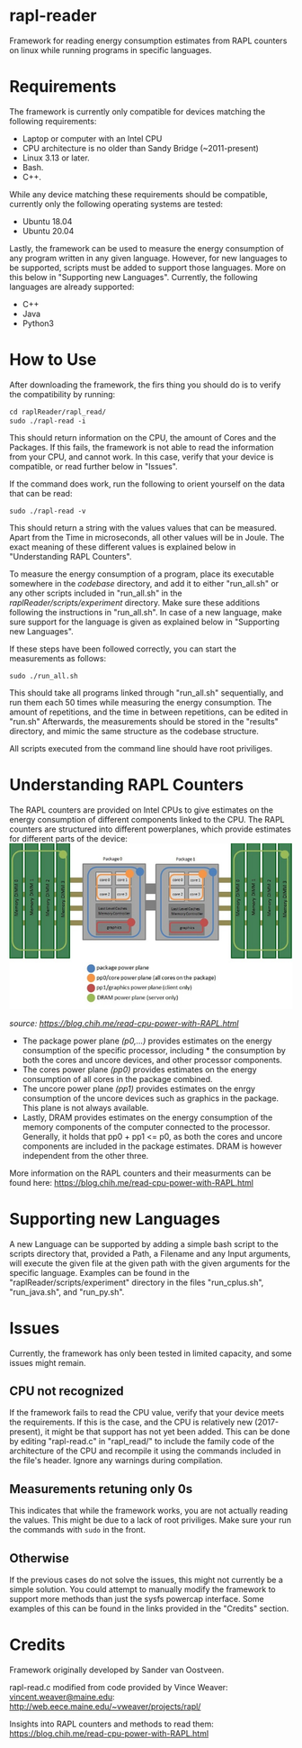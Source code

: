 # rapl-reader
Framework for reading energy consumption estimates from RAPL counters on linux while running programs in specific languages.

# Requirements
The framework is currently only compatible for devices matching the following requirements:
* Laptop or computer with an Intel CPU
* CPU architecture is no older than Sandy Bridge (~2011-present)
* Linux 3.13 or later.
* Bash.
* C++.

While any device matching these requirements should be compatible, currently only the following operating systems are tested:
* Ubuntu 18.04
* Ubuntu 20.04

Lastly, the framework can be used to measure the energy consumption of any program written in any given language. However, for new languages to be supported, scripts must be added to support those languages. More on this below in "Supporting new Languages". Currently, the following languages are already supported:
* C++
* Java
* Python3

# How to Use
After downloading the framework, the firs thing you should do is to verify the compatibility by running:
```
cd raplReader/rapl_read/
sudo ./rapl-read -i
```
This should return information on the CPU, the amount of Cores and the Packages. If this fails, the framework is not able to read the information from your CPU, and cannot work. In this case, verify that your device is compatible, or read further below in "Issues".

If the command does work, run the following to orient yourself on the data that can be read:
```
sudo ./rapl-read -v
```
This should return a string with the values values that can be measured. Apart from the Time in microseconds, all other values will be in Joule. The exact meaning of these different values is explained below in "Understanding RAPL Counters".

To measure the energy consumption of a program, place its executable somewhere in the *codebase* directory, and add it to either "run_all.sh" or any other scripts included in "run_all.sh" in the *raplReader/scripts/experiment* directory. Make sure these additions following the instructions in "run_all.sh". In case of a new language, make sure support for the language is given as explained below in "Supporting new Languages".

If these steps have been followed correctly, you can start the measurements as follows:
```
sudo ./run_all.sh
```
This should take all programs linked through "run_all.sh" sequentially, and run them each 50 times while measuring the energy consumption. The amount of repetitions, and the time in between repetitions, can be edited in "run.sh"
Afterwards, the measurements should be stored in the "results" directory, and mimic the same structure as the codebase structure.

All scripts executed from the command line should have root priviliges.


# Understanding RAPL Counters
The RAPL counters are provided on Intel CPUs to give estimates on the energy consumption of different components linked to the CPU. The RAPL counters are structured into different powerplanes, which provide estimates for different parts of the device:
![Diagram of RAPL structure](power-planes.jpg)

*source: https://blog.chih.me/read-cpu-power-with-RAPL.html*

* The package power plane *(p0,...)* provides estimates on the energy consumption of the specific processor, including * the consumption by both the cores and uncore devices, and other processor components.
* The cores power plane *(pp0)* provides estimates on the energy consumption of all cores in the package combined.
* The uncore power plane *(pp1)* provides estimates on the enrgy consumption of the uncore devices such as graphics in the package. This plane is not always available.
* Lastly, DRAM provides estimates on the energy consumption of the memory components of the computer connected to the processor.
Generally, it holds that pp0 + pp1 <= p0, as both the cores and uncore components are included in the package estimates. DRAM is however independent from the other three.

More information on the RAPL counters and their measurments can be found here: https://blog.chih.me/read-cpu-power-with-RAPL.html

# Supporting new Languages
A new Language can be supported by adding a simple bash script to the scripts directory that, provided a Path, a Filename and any Input arguments, will execute the given file at the given path with the given arguments for the specific language.
Examples can be found in the "raplReader/scripts/experiment" directory in the files "run_cplus.sh", "run_java.sh", and "run_py.sh".

# Issues
Currently, the framework has only been tested in limited capacity, and some issues might remain.

## CPU not recognized
If the framework fails to read the CPU value, verify that your device meets the requirements. If this is the case, and the CPU is relatively new (2017-present), it might be that support has not yet been added. This can be done by editing "rapl-read.c" in "rapl_read/" to include the family code of the architecture of the CPU and recompile it using the commands included in the file's header. Ignore any warnings during compilation.

## Measurements retuning only 0s
This indicates that while the framework works, you are not actually reading the values. This might be due to a lack of root priviliges. Make sure your run the commands with `sudo` in the front.

## Otherwise
If the previous cases do not solve the issues, this might not currently be a simple solution. You could attempt to manually modify the framework to support more methods than just the sysfs powercap interface. Some examples of this can be found in the links provided in the "Credits" section. 

# Credits
Framework originally developed by Sander van Oostveen.

rapl-read.c modified from code provided by Vince Weaver: vincent.weaver@maine.edu: http://web.eece.maine.edu/~vweaver/projects/rapl/

Insights into RAPL counters and methods to read them: https://blog.chih.me/read-cpu-power-with-RAPL.html
